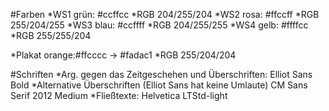 #Farben
*WS1 grün: #ccffcc
	*RGB 204/255/204
*WS2 rosa: #ffccff
	*RGB 255/204/255
*WS3 blau: #ccffff
	*RGB 204/255/255
*WS4 gelb: #ffffcc
	*RGB 255/255/204

*Plakat orange:#ffcccc -> #fadac1
	*RGB 255/204/204

#Schriften
*Arg. gegen das Zeitgeschehen und Überschriften: Elliot Sans Bold
*Alternative Überschriften (Elliot Sans hat keine Umlaute) CM Sans Serif 2012 Medium
*Fließtexte: Helvetica LTStd-light
